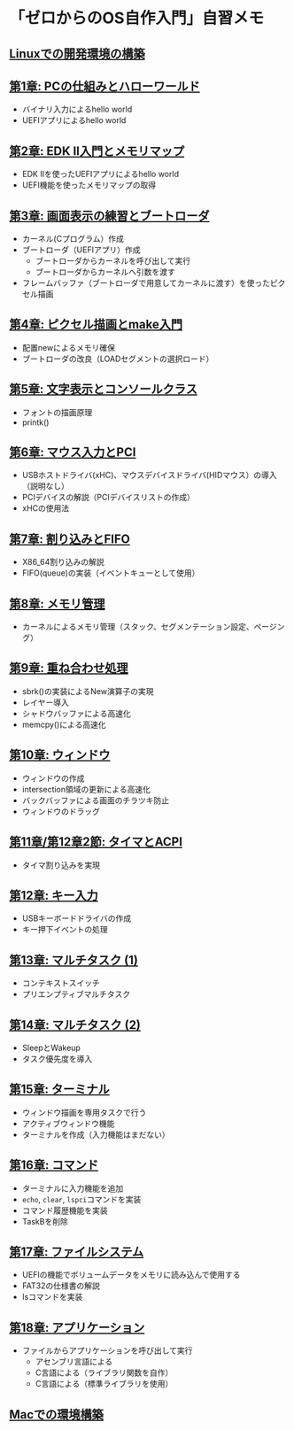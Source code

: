 # 「ゼロからのOS自作入門」自習メモ

## [Linuxでの開発環境の構築](day00.md)

## [第1章: PCの仕組みとハローワールド](day01.md)

- バイナリ入力によるhello world
- UEFIアプリによるhello world

## [第2章: EDK II入門とメモリマップ](day02.md)

- EDK IIを使ったUEFIアプリによるhello world
- UEFI機能を使ったメモリマップの取得

## [第3章: 画面表示の練習とブートローダ](day03.md)

- カーネル(Cプログラム）作成
- ブートローダ（UEFIアプリ）作成
  - ブートローダからカーネルを呼び出して実行
  - ブートローダからカーネルへ引数を渡す
- フレームバッファ（ブートローダで用意してカーネルに渡す）を使ったピクセル描画

## [第4章: ピクセル描画とmake入門](day04.md)

- 配置newによるメモリ確保
- ブートローダの改良（LOADセグメントの選択ロード）

## [第5章: 文字表示とコンソールクラス](day05.md)

- フォントの描画原理
- printk()

## [第6章: マウス入力とPCI](day06.md)

- USBホストドライバ(xHC)、マウスデバイスドライバ(HIDマウス）の導入（説明なし）
- PCIデバイスの解説（PCIデバイスリストの作成）
- xHCの使用法

## [第7章: 割り込みとFIFO](day07.md)

- X86_64割り込みの解説
- FIFO(queue)の実装（イベントキューとして使用）

## [第8章: メモリ管理](day08.md)

- カーネルによるメモリ管理（スタック、セグメンテーション設定、ページング）

## [第9章: 重ね合わせ処理](day09.md)

- sbrk()の実装によるNew演算子の実現
- レイヤー導入
- シャドウバッファによる高速化
- memcpy()による高速化

## [第10章: ウィンドウ](day10.md)

- ウィンドウの作成
- intersection領域の更新による高速化
- バックバッファによる画面のチラツキ防止
- ウィンドウのドラッグ

## [第11章/第12章2節: タイマとACPI](day11.md)

- タイマ割り込みを実現

## [第12章: キー入力](day12.md)

- USBキーボードドライバの作成
- キー押下イベントの処理

## [第13章: マルチタスク (1)](day13.md)

- コンテキストスイッチ
- プリエンプティブマルチタスク

## [第14章: マルチタスク (2)](day14.md)

- SleepとWakeup
- タスク優先度を導入

## [第15章: ターミナル](day15.md)

- ウィンドウ描画を専用タスクで行う
- アクティブウィンドウ機能
- ターミナルを作成（入力機能はまだない）

## [第16章: コマンド](day16.md)

- ターミナルに入力機能を追加
- `echo`, `clear`, `lspci`コマンドを実装
- コマンド履歴機能を実装
- TaskBを削除

## [第17章: ファイルシステム](day17.md)

- UEFIの機能でボリュームデータをメモリに読み込んで使用する
- FAT32の仕様書の解説
- lsコマンドを実装

## [第18章: アプリケーション](day18.md)

- ファイルからアプリケーションを呼び出して実行
  - アセンブリ言語による
  - C言語による（ライブラリ関数を自作）
  - C言語による（標準ライブラリを使用）

## [Macでの環境構築](mac.md)
